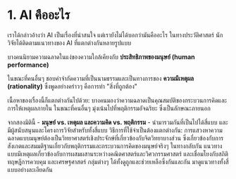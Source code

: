 # 1. AI คืออะไร

เราได้กล่าวอ้างว่า AI เป็นเรื่องที่น่าสนใจ แต่เรายังไม่ได้บอกว่ามันคืออะไร ในทางประวัติศาสตร์ นักวิจัยได้ติดตามแนวทางของ AI ที่แตกต่างกันหลายรูปแบบ&#x20;

บางคนนิยามความฉลาดในแง่ของความใกล้เคียงกับ **ประสิทธิภาพของมนุษย์ (human performance)**

ในขณะที่คนอื่นๆ ชอบคำจำกัดความที่เป็นนามธรรมและเป็นทางการของ **ความมีเหตุผล (rationality)** ซึ่งพูดอย่างคร่าวๆ คือการทำ "สิ่งที่ถูกต้อง"

เนื้อหาของเรื่องนี้ก็แตกต่างกันไปด้วย: บางคนมองว่าความฉลาดเป็นคุณสมบัติของกระบวนการคิดและการให้เหตุผลภายใน ในขณะที่คนอื่นๆ มุ่งเน้นไปที่พฤติกรรมอัจฉริยะ ซึ่งเป็นลักษณะภายนอก

จากสองมิตินี้ - **มนุษย์ vs. เหตุผล และความคิด vs. พฤติกรรม** - นำมารวมกันที่เป็นไปได้สี่แบบ และมีผู้สนับสนุนและโครงการวิจัยสำหรับทั้งสี่แบบ วิธีการที่ใช้จำเป็นต้องแตกต่างกัน: การแสวงหาความฉลาดแบบมนุษย์ต้องเป็นวิทยาศาสตร์เชิงประจักษ์ที่เกี่ยวข้องกับจิตวิทยาบางส่วน ซึ่งเกี่ยวข้องกับการสังเกตและสมมติฐานเกี่ยวกับพฤติกรรมและกระบวนการคิดของมนุษย์จริงๆ ในทางกลับกัน แนวทางแบบมีเหตุผลเกี่ยวข้องกับการผสมผสานระหว่างคณิตศาสตร์และวิศวกรรมศาสตร์ และเชื่อมโยงกับสถิติ ทฤษฎีการควบคุม และเศรษฐศาสตร์ กลุ่มต่างๆ ได้ทั้งดูถูกและช่วยเหลือซึ่งกันและกัน มาดูแนวทางทั้งสี่แบบอย่างละเอียดกัน
